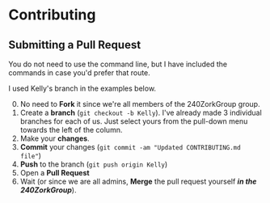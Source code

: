 # Contributing

## Submitting a Pull Request

You do not need to use the command line, but I have included the commands in case you'd prefer that route.

I used Kelly's branch in the examples below.

0. No need to **Fork** it since we're all members of the 240ZorkGroup group.
0. Create a **branch** (`git checkout -b Kelly`). I've already made 3 individual branches for each of us. Just select yours from the pull-down menu towards the left of the column. 
0. Make your **changes**.
0. **Commit** your changes (`git commit -am "Updated CONTRIBUTING.md file"`)
0. **Push** to the branch (`git push origin Kelly`)
0. Open a **Pull Request**
0. Wait (or since we are all admins, **Merge** the pull request yourself _**in the 240ZorkGroup**_).
